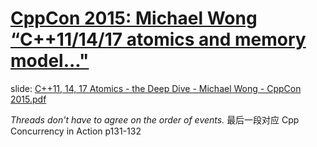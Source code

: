 # [CppCon 2015: Michael Wong “C++11/14/17 atomics and memory model..."](https://www.youtube.com/watch?v=DS2m7T6NKZQ)

slide: [C++11, 14, 17 Atomics - the Deep Dive - Michael Wong - CppCon 2015.pdf](https://github.com/CppCon/CppCon2015/blob/master/Presentations/C%2B%2B11%2C%2014%2C%2017%20Atomics%20-%20the%20Deep%20Dive/C%2B%2B11%2C%2014%2C%2017%20Atomics%20-%20the%20Deep%20Dive%20-%20Michael%20Wong%20-%20CppCon%202015.pdf)

*Threads don't have to agree on the order of events.*
最后一段对应 Cpp Concurrency in Action p131-132